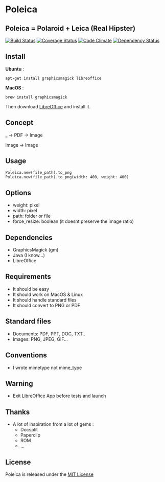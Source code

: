 # Poleica
## Poleica = Polaroid + Leica (Real Hipster)

[![Build Status](https://travis-ci.org/antoinelyset/Poleica.png?branch=master)](https://travis-ci.org/antoinelyset/Poleica)
[![Coverage Status](https://coveralls.io/repos/antoinelyset/Poleica/badge.png)](https://coveralls.io/r/antoinelyset/Poleica)
[![Code Climate](https://codeclimate.com/github/antoinelyset/Poleica.png)](https://codeclimate.com/github/antoinelyset/Poleica)
[![Dependency Status](https://gemnasium.com/antoinelyset/Poleica.png)](https://gemnasium.com/antoinelyset/Poleica)

## Install

__Ubuntu__ :

```
apt-get install graphicsmagick libreoffice
```

__MacOS__ :

```
brew install graphicsmagick
```

Then download [LibreOffice](http://www.libreoffice.org/download) and install it.
## Concept

_ -> PDF -> Image

Image    -> Image

## Usage

```
Poleica.new(file_path).to_png
Poleica.new(file_path).to_png(width: 400, weight: 400)
```

## Options

- weight: pixel
- width:  pixel
- path:   folder or file
- force_resize: boolean (it doesnt preserve the image ratio)

## Dependencies

- GraphicsMagick (gm)
- Java (I know...)
- LibreOffice 

## Requirements

- It should be easy
- It should work on MacOS & Linux
- It should handle standard files
- It should convert to PNG or PDF

## Standard files

- Documents: PDF, PPT, DOC, TXT..
- Images: PNG, JPEG, GIF...

## Conventions

- I wrote mimetype not mime_type

## Warning

- Exit LibreOffice App before tests and launch

## Thanks

- A lot of inspiration from a lot of gems :
  - Docsplit
  - Paperclip
  - ROM
  - ...

## License

Poleica is released under the [MIT
License](http://www.opensource.org/licenses/MIT)
